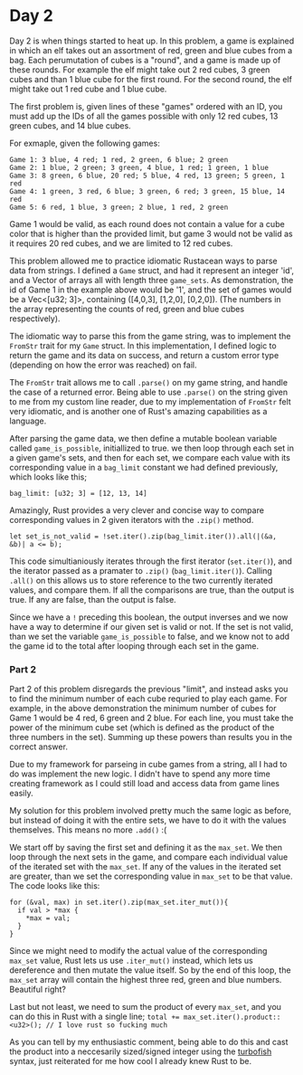 # Day 2

Day 2 is when things started to heat up. In this problem, a game is explained in which an elf takes out an assortment of red, green and blue cubes from a bag. Each perumutation of cubes is a "round", and a game is made up of these rounds. For example the elf might take out 2 red cubes, 3 green cubes and than 1 blue cube for the first round. For the second round, the elf might take out 1 red cube and 1 blue cube.

The first problem is, given lines of these "games" ordered with an ID, you must add up the IDs of all the games possible with only 12 red cubes, 13 green cubes, and 14 blue cubes. 

For exmaple, given the following games:
```
Game 1: 3 blue, 4 red; 1 red, 2 green, 6 blue; 2 green
Game 2: 1 blue, 2 green; 3 green, 4 blue, 1 red; 1 green, 1 blue
Game 3: 8 green, 6 blue, 20 red; 5 blue, 4 red, 13 green; 5 green, 1 red
Game 4: 1 green, 3 red, 6 blue; 3 green, 6 red; 3 green, 15 blue, 14 red
Game 5: 6 red, 1 blue, 3 green; 2 blue, 1 red, 2 green
```

Game 1 would be valid, as each round does not contain a value for a cube color that is higher than the provided limit, but game 3 would not be valid as it requires 20 red cubes, and we are limited to 12 red cubes.



This problem allowed me to practice idiomatic Rustacean ways to parse data from strings. I defined a ```Game``` struct, and had it represent an integer 'id', and a Vector of arrays all with length three ```game_sets```. As demonstration, the id of Game 1 in the example above would be '1', and the set of games would be a Vec<[u32; 3]>, containing ([4,0,3], [1,2,0], [0,2,0]). (The numbers in the array representing the counts of red, green and blue cubes respectively).

The idiomatic way to parse this from the game string, was to implement the ```FromStr``` trait for my ```Game``` struct. In this implementation, I defined logic to return the game and its data on success, and return a custom error type (depending on how the error was reached) on fail.

The ```FromStr``` trait allows me to call ```.parse()``` on my game string, and handle the case of a returned error. Being able to use ```.parse()``` on the string given to me from my custom line reader, due to my implementation of ```FromStr``` felt very idiomatic, and is another one of Rust's amazing capabilities as a language.

After parsing the game data, we then define a mutable boolean variable called ```game_is_possible```, initiallized to true. we then loop through each set in a given game's sets, and then for each set, we compare each value with its corresponding value in a ```bag_limit``` constant we had defined previously, which looks like this;

``` bag_limit: [u32; 3] = [12, 13, 14] ```

Amazingly, Rust provides a very clever and concise way to compare corresponding values in 2 given iterators with the ```.zip()``` method.

```let set_is_not_valid = !set.iter().zip(bag_limit.iter()).all(|(&a, &b)| a <= b);```

This code simultianiously iterates through the first iterator (```set.iter()```), and the iterator passed as a pramater to ```.zip()``` (```bag_limit.iter()```). Calling ```.all()``` on this allows us to store reference to the two currently iterated values, and compare them. If all the comparisons are true, than the output is true. If any are false, than the output is false.

Since we have a ```!``` preceding this boolean, the output inverses and we now have a way to determine if our given set is valid or not.
If the set is not valid, than we set the variable ```game_is_possible``` to false, and we know not to add the game id to the total after looping through each set in the game.


### Part 2

Part 2 of this problem disregards the previous "limit", and instead asks you to find the minimum number of each cube requried to play each game. For example, in the above demonstration the minimum number of cubes for Game 1 would be 4 red, 6 green and 2 blue. For each line, you must take the power of the minimum cube set (which is defined as the product of the three numbers in the set). Summing up these powers than results you in the correct answer.

Due to my framework for parseing in cube games from a string, all I had to do was implement the new logic. I didn't have to spend any more time creating framework as I could still load and access data from game lines easily.

My solution for this problem involved pretty much the same logic as before, but instead of doing it with the entire sets, we have to do it with the values themselves. This means no more ```.add()``` :(

We start off by saving the first set and defining it as the ```max_set```. We then loop through the next sets in the game, and compare each individual value of the iterated set with the ```max_set```. If any of the values in the iterated set are greater, than we set the corresponding value in ```max_set``` to be that value. The code looks like this:

```
for (&val, max) in set.iter().zip(max_set.iter_mut()){
  if val > *max {
    *max = val;
  }
}
```

Since we might need to modify the actual value of the corresponding ```max_set``` value, Rust lets us use ```.iter_mut()``` instead, which lets us dereference and then mutate the value itself. So by the end of this loop, the ```max_set``` array will contain the highest three red, green and blue numbers. Beautiful right?


Last but not least, we need to sum the product of every ```max_set```, and you can do this in Rust with a single line;
```total += max_set.iter().product::<u32>(); // I love rust so fucking much```

As you can tell by my enthusiastic comment, being able to do this and cast the product into a neccesarily sized/signed integer using the  [turbofish](https://turbo.fish/) syntax, just reiterated for me how cool I already knew Rust to be.
